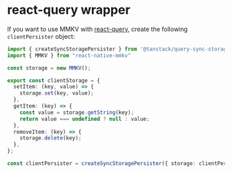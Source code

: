 # react-query wrapper

If you want to use MMKV with [react-query](https://tanstack.com/query/v4/docs/plugins/createSyncStoragePersister), create the following `clientPersister` object:

```ts
import { createSyncStoragePersister } from '@tanstack/query-sync-storage-persister'
import { MMKV } from "react-native-mmkv"

const storage = new MMKV();

export const clientStorage = {
  setItem: (key, value) => {
    storage.set(key, value);
  },
  getItem: (key) => {
    const value = storage.getString(key);
    return value === undefined ? null : value;
  },
  removeItem: (key) => {
    storage.delete(key);
  },
};

const clientPersister = createSyncStoragePersister({ storage: clientPersistStorage });
```